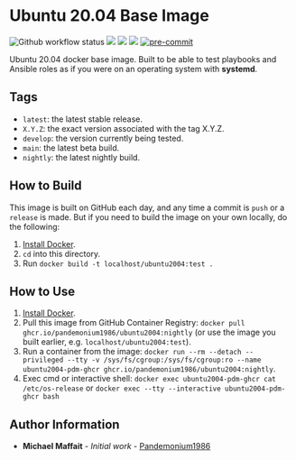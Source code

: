# Ubuntu 20.04 Base Image

![Github workflow status](https://github.com/Pandemonium1986/docker-ubuntu2004/workflows/docker/badge.svg)
![](https://img.shields.io/github/release/Pandemonium1986/docker-ubuntu2004)
![](https://img.shields.io/github/release-date/Pandemonium1986/docker-ubuntu2004)
![](https://img.shields.io/github/license/Pandemonium1986/docker-ubuntu2004)
[![pre-commit](https://img.shields.io/badge/pre--commit-enabled-brightgreen?logo=pre-commit&logoColor=white)](https://github.com/pre-commit/pre-commit)

Ubuntu 20.04 docker base image. Built to be able to test playbooks and Ansible roles as if you were on an operating system with **systemd**.

## Tags

-   `latest`: the latest stable release.
-   `X.Y.Z`: the exact version associated with the tag X.Y.Z.
-   `develop`: the version currently being tested.
-   `main`: the latest beta build.
-   `nightly`: the latest nightly build.

## How to Build

This image is built on GitHub each day, and any time a commit is `push` or a `release` is made. But if you need to build the image on your own locally, do the following:

1.  [Install Docker](https://docs.docker.com/engine/installation/).
2.  `cd` into this directory.
3.  Run `docker build -t localhost/ubuntu2004:test .`

## How to Use

1.  [Install Docker](https://docs.docker.com/engine/installation/).
2.  Pull this image from GitHub Container Registry: `docker pull ghcr.io/pandemonium1986/ubuntu2004:nightly` (or use the image you built earlier, e.g. `localhost/ubuntu2004:test`).
3.  Run a container from the image: `docker run --rm --detach --privileged --tty -v /sys/fs/cgroup:/sys/fs/cgroup:ro --name ubuntu2004-pdm-ghcr ghcr.io/pandemonium1986/ubuntu2004:nightly`.
4. Exec cmd or interactive shell: `docker exec ubuntu2004-pdm-ghcr cat /etc/os-release` or `docker exec --tty --interactive ubuntu2004-pdm-ghcr bash`


## Author Information

-   **Michael Maffait** - _Initial work_ - [Pandemonium1986](https://github.com/Pandemonium1986)
